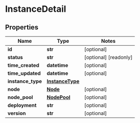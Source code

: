 # InstanceDetail

## Properties
Name | Type | Notes
------------ | ------------- | -------------
**id** | **str** | [optional]
**status** | **str** | [optional] [readonly]
**time_created** | **datetime** | [optional]
**time_updated** | **datetime** | [optional]
**instance_type** | [**InstanceType**](InstanceType.md) |
**node** | [**Node**](Node.md) | [optional]
**node_pool** | [**NodePool**](NodePool.md) | [optional]
**deployment** | **str** | [optional]
**version** | **str** | [optional]


